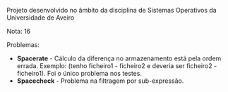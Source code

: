 Projeto desenvolvido no âmbito da disciplina de Sistemas Operativos da Universidade de Aveiro

Nota: 16

Problemas:
- **Spacerate** - Cálculo da diferença no armazenamento está pela ordem errada. Exemplo: (tenho ficheiro1 - ficheiro2 e deveria ser ficheiro2 - ficheiro1). Foi o único problema nos testes.
- **Spacecheck** - Problema na filtragem por sub-expressão.
